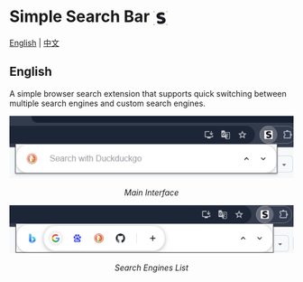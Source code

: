 # Simple Search Bar <img src="ttt.png" width="24" height="24" style="vertical-align: middle;">

[English](#english) | [中文](#chinese)

<h2 id="english">English</h2>

A simple browser search extension that supports quick switching between multiple search engines and custom search engines. 

<div align="center">
  <img src="i.png" alt="Main Interface" width="600">
  <p><em>Main Interface</em></p>
</div>

<div align="center">
  <img src="image.png" alt="Search Engines List" width="600">
  <p><em>Search Engines List</em></p>
</div>






